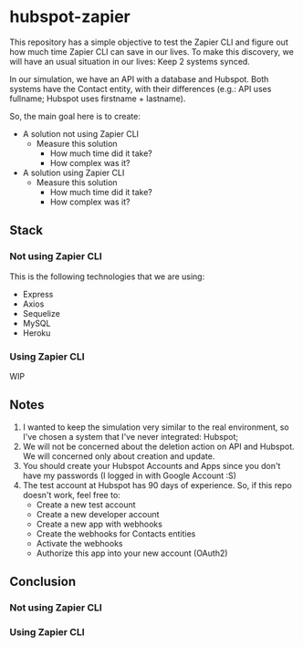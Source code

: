 # hubspot-zapier

This repository has a simple objective to test the Zapier CLI and figure out how much time Zapier CLI can save in our lives. To make this discovery, we will have an usual situation in our lives: Keep 2 systems synced.

In our simulation, we have an API with a database and Hubspot. Both systems have the Contact entity, with their differences (e.g.: API uses fullname; Hubspot uses firstname + lastname).

So, the main goal here is to create:

- A solution not using Zapier CLI
  - Measure this solution
    - How much time did it take?
    - How complex was it?
- A solution using Zapier CLI
  - Measure this solution
    - How much time did it take?
    - How complex was it?

## Stack

### Not using Zapier CLI

This is the following technologies that we are using:

- Express
- Axios
- Sequelize
- MySQL
- Heroku

### Using Zapier CLI

WIP

## Notes

1. I wanted to keep the simulation very similar to the real environment, so I've chosen a system that I've never integrated: Hubspot;
2. We will not be concerned about the deletion action on API and Hubspot. We will concerned only about creation and update.
3. You should create your Hubspot Accounts and Apps since you don't have my passwords (I logged in with Google Account :S)
4. The test account at Hubspot has 90 days of experience. So, if this repo doesn't work, feel free to:
   - Create a new test account
   - Create a new developer account
   - Create a new app with webhooks
   - Create the webhooks for Contacts entities
   - Activate the webhooks
   - Authorize this app into your new account (OAuth2)

## Conclusion

### Not using Zapier CLI

### Using Zapier CLI
